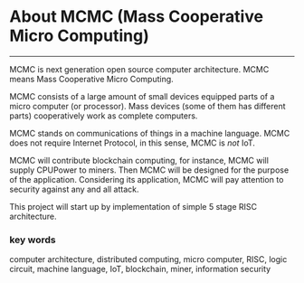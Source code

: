 # About MCMC (Mass Cooperative Micro Computing)
---
MCMC is next generation open source computer architecture.
MCMC means Mass Cooperative Micro Computing.

MCMC consists of a large amount of small devices equipped parts of a micro computer (or processor).
Mass devices (some of them has different parts) cooperatively work as complete computers.

MCMC stands on communications of things in a machine language.
MCMC does not require Internet Protocol, in this sense, MCMC is _not_ IoT.

MCMC will contribute blockchain computing, for instance, MCMC will supply CPUPower to miners.
Then MCMC will be designed for the purpose of the application.
Considering its application, MCMC will pay attention to security against any and all attack.

This project will start up by implementation of simple 5 stage RISC architecture.

### key words
computer architecture, distributed computing, micro computer, RISC, logic circuit, machine language, IoT, blockchain, miner, information security


